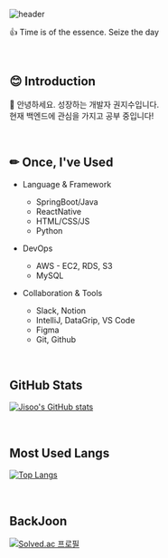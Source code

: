 ![header](https://capsule-render.vercel.app/api?type=waving&color=auto&height=250&section=header&text=Hi%20I'm%20Jisoo&fontSize=70&fontColor=FFFFFF)

👍 Time is of the essence. Seize the day

<br>

## 😊  Introduction

📢 안녕하세요. 성장하는 개발자 권지수입니다.   
현재 백엔드에 관심을 가지고 공부 중입니다!

<br>

## ✏  Once, I've Used

- Language & Framework
  - SpringBoot/Java
  - ReactNative
  - HTML/CSS/JS
  - Python
  
- DevOps
  - AWS - EC2, RDS, S3
  - MySQL

- Collaboration & Tools
  - Slack, Notion
  - IntelliJ, DataGrip, VS Code
  - Figma
  - Git, Github


<br>

##  GitHub Stats

[![Jisoo's GitHub stats](https://github-readme-stats.vercel.app/api?username=jisoooit&show_icons=true&theme=dark)](https://github.com/anuraghazra/github-readme-stats)

<br>

## Most Used Langs

[![Top Langs](https://github-readme-stats.vercel.app/api/top-langs/?username=jisoooit&langs_count=8)](https://github.com/jisoooit/github-readme-stats)

<br>

## BackJoon

[![Solved.ac 프로필](http://mazassumnida.wtf/api/v2/generate_badge?boj=moderatowi)](https://solved.ac/moderatowi)



